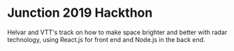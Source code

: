 # Junction 2019 Hackthon
Helvar and VTT's track on how to make space brighter and better with radar technology, using React.js for front end and Node.js in the back end.
